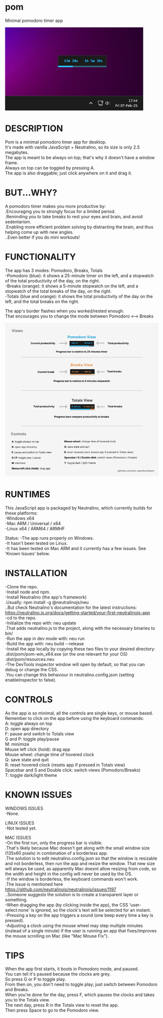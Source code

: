 # pom

Minimal pomodoro timer app

![Screenshot of the app](assets/promo-screenshot.png)

# DESCRIPTION

Pom is a minimal pomodoro timer app for desktop.  
It's made with vanilla JavaScript + Neutralino, so its size is only 2.5 megabytes.  
The app is meant to be always on top; that's why it doesn't have a window frame.  
Always on top can be toggled by pressing A.  
The app is also draggable; just click anywhere on it and drag it.

# BUT...WHY?

A pomodoro timer makes you more productive by:  
.Encouraging you to strongly focus for a limited period.  
.Reminding you to take breaks to rest your eyes and brain, and avoid sedentarism.  
.Enabling more efficient problem solving by distracting the brain, and thus helping come up with new angles.  
..Even better if you do mini workouts!

# FUNCTIONALITY

The app has 3 modes: Pomodoro, Breaks, Totals  
-Pomodoro (blue): it shows a 25-minute timer on the left, and a stopwatch of the total productivity of the day, on the right.  
-Breaks (orange): it shows a 5-minute stopwatch on the left, and a stopwatch of the total breaks of the day, on the right.  
-Totals (blue and orange): it shows the total productivity of the day on the left, and the total breaks on the right.

The app's border flashes when you worked/rested enough.  
That encourages you to change the mode between Pomodoro <--> Breaks

![Documentation](assets/documentation.png)

# RUNTIMES

This JavaScript app is packaged by Neutralino, which currently builds for these platforms:  
-Windows x64  
-Mac ARM / Universal / x64  
-Linux x64 / ARM64 / ARMHF

Status:
-The app runs properly on Windows.  
-It hasn't been tested on Linux.  
-It has been tested on Mac ARM and it currently has a few issues. See 'Known Issues' below.

# INSTALLATION

-Clone the repo.  
-Install node and npm.  
-Install Neutralino (the app's framework)  
.Usually: npm install -g @neutralinojs/neu  
..But check Neutralino's documentation for the latest instructions: https://neutralino.js.org/docs/getting-started/your-first-neutralinojs-app  
-cd to the repo.  
-Initialize the repo with: neu update  
.That adds neutralino.js to the project, along with the necessary binaries to bin/  
-Run the app in dev mode with: neu run  
-Build the app with: neu build --release  
-Install the app locally by copying these two files to your desired directory:  
.dist/pom/pom-win_x64.exe (or the one relevant for your OS)  
.dist/pom/resources.neu  
-The DevTools inspector window will open by default, so that you can debug or change the CSS.  
.You can change this behaviour in neutralino.config.json (setting enableInspector to false).

# CONTROLS

As the app is so minimal, all the controls are single keys, or mouse based.  
Remember to click on the app before using the keyboard commands:  
A: toggle always on top  
D: open app directory  
F: pause and switch to Totals view  
G and P: toggle play/pause  
M: minimize  
Mouse left click (hold): drag app  
Mouse wheel: change time of hovered clock  
Q: save state and quit  
R: reset hovered clock (resets app if pressed in Totals view)  
Spacebar and S and Double click: switch views (Pomodoro/Breaks)  
T: toggle dark/light theme

# KNOWN ISSUES

WINDOWS ISSUES  
-None.

LINUX ISSUES  
-Not tested yet.

MAC ISSUES  
-On the first run, only the progress bar is visible.  
.That's likely because Mac doesn't get along with the small window size (135x60 pixels) in combination of a borderless app.  
.The solution is to edit neutralino.config.json so that the window is resizable and not borderless, then run the app and resize the window. That new size will always be used, as apparently Mac doesnt allow resizing from code, so the width and height in the config will never be used by the OS.  
-If the window is borderless, the keyboard commands won't work.  
.The issue is mentioned here https://github.com/neutralinojs/neutralinojs/issues/1197  
..Someone suggests the solution is to create a transparent layer or something.  
-When dragging the app (by clicking inside the app), the CSS 'user-select:none' is ignored, so the clock's text will be selected for an instant.  
-Pressing a key on the app triggers a sound (one beep every time a key is pressed).  
-Adjusting a clock using the mouse wheel may step multiple minutes (instead of a single minute) if the user is running an app that fixes/improves the mouse scrolling on Mac (like "Mac Mouse Fix").

# TIPS

When the app first starts, it boots in Pomodoro mode, and paused.  
You can tell it's paused because the clocks are grey.  
So press G or P to toggle play.  
From then on, you don't need to toggle play; just switch between Pomodoro and Breaks.  
When you're done for the day, press F, which pauses the clocks and takes you to the Totals view.  
The next day, press R in the Totals view to reset the app.  
Then press Space to go to the Pomodoro view.
